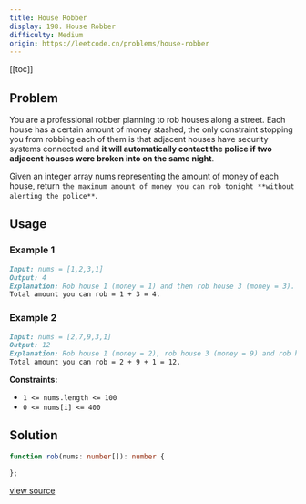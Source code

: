 ```yaml
---
title: House Robber
display: 198. House Robber
difficulty: Medium
origin: https://leetcode.cn/problems/house-robber
---
```


[[toc]]

## Problem

You are a professional robber planning to rob houses along a street. Each house has a certain amount of money stashed, the only constraint stopping you from robbing each of them is that adjacent houses have security systems connected and **it will automatically contact the police if two adjacent houses were broken into on the same night**.

Given an integer array nums representing the amount of money of each house, return `the maximum amount of money you can rob tonight **without alerting the police**`.

## Usage

### Example 1

```md
Input: nums = [1,2,3,1]
Output: 4
Explanation: Rob house 1 (money = 1) and then rob house 3 (money = 3).
Total amount you can rob = 1 + 3 = 4.
```

### Example 2

```md
Input: nums = [2,7,9,3,1]
Output: 12
Explanation: Rob house 1 (money = 2), rob house 3 (money = 9) and rob house 5 (money = 1).
Total amount you can rob = 2 + 9 + 1 = 12.
```


**Constraints:**

- <code>1 &lt;= nums.length &lt;= 100</code>
- <code>0 &lt;= nums[i] &lt;= 400</code>


## Solution

```ts
function rob(nums: number[]): number {

};
```

[view source](https://leetcode.cn/problems/house-robber)
